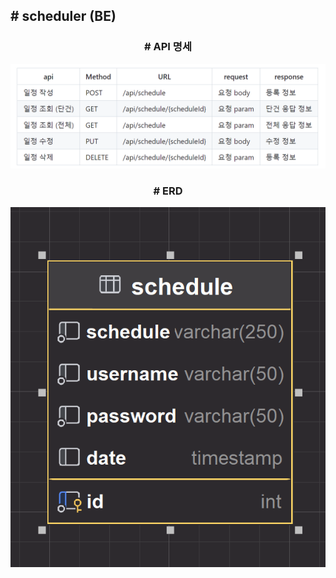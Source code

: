 ## # scheduler (BE)

<div align=center>
  
### # API 명세
<img src="src/main/resources/static/images/scheduler_DBMS_API.png" alt="scheduler_API_명세">

### # ERD
<img src="src/main/resources/static/images/scheduler_DBMS_ERD.png" alt="scheduler_ERD">
</div>
